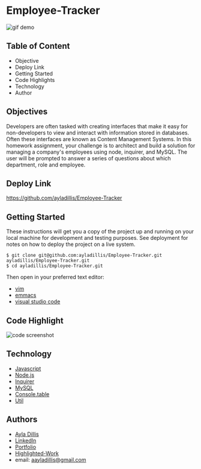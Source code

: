 # Employee-Tracker

![gif demo]()

## Table of Content
- Objective
- Deploy Link
- Getting Started
- Code Highlights
- Technology
- Author 

## Objectives
Developers are often tasked with creating interfaces that make it easy for non-developers to view and interact with information stored in databases. Often these interfaces are known as Content Management Systems. In this homework assignment, your challenge is to architect and build a solution for managing a company's employees using node, inquirer, and MySQL.
The user will be prompted to answer a series of questions about which department, role and employee. 

## Deploy Link
https://github.com/ayladillis/Employee-Tracker

## Getting Started
These instructions will get you a copy of the project up and running on your local machine for development and testing purposes. See deployment for notes on how to deploy the project on a live system.

```
$ git clone git@github.com:ayladillis/Employee-Tracker.git
ayladillis/Employee-Tracker.git
$ cd ayladillis/Employee-Tracker.git
```
Then open in your preferred text editor:
- [vim](https://www.vim.org/) 
- [emmacs](https://www.gnu.org/software/emacs/)
- [visual studio code](https://code.visualstudio.com/) 

## Code Highlight


![code screenshot]()


## Technology
* [Javascript](https://developer.mozilla.org/en-US/docs/Web/JavaScrip)
* [Node.js](https://node.js.org/)
* [Inquirer](https://www.npmjs.com/package/inquirer)
* [MySQL](https://www.mysql.com/)
* [Console.table](https://developer.mozilla.org/en-US/docs/Web/API/Console/table)
* [Util](https://nodejs.org/api/util.html)


## Authors 
- [Ayla Dillis](https://github.com/ayladillis)
- [LinkedIn](https://www.linkedin.com/in/ayladillis/)
- [Portfolio](https://ayladillis.github.io/ayladillis_portfolio/)
- [Highlighted-Work](https://ayladillis.github.io/Coding-Bootcamp-Project-1-Zillow-Maps-API-AD/)
- email: aayladillis@gmail.com